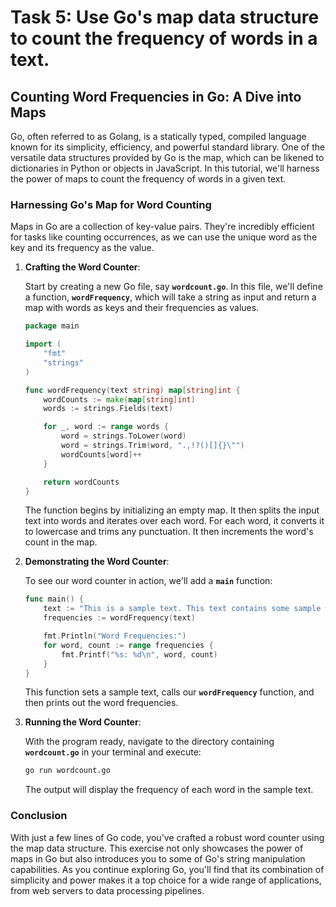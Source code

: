 # Task 5: Use Go's map data structure to count the frequency of words in a text.

## **Counting Word Frequencies in Go: A Dive into Maps**

Go, often referred to as Golang, is a statically typed, compiled language known for its simplicity, efficiency, and powerful standard library. One of the versatile data structures provided by Go is the map, which can be likened to dictionaries in Python or objects in JavaScript. In this tutorial, we'll harness the power of maps to count the frequency of words in a given text.

### **Harnessing Go's Map for Word Counting**

Maps in Go are a collection of key-value pairs. They're incredibly efficient for tasks like counting occurrences, as we can use the unique word as the key and its frequency as the value.

1. **Crafting the Word Counter**:
    
    Start by creating a new Go file, say **`wordcount.go`**. In this file, we'll define a function, **`wordFrequency`**, which will take a string as input and return a map with words as keys and their frequencies as values.
    
    ```go
    package main
    
    import (
        "fmt"
        "strings"
    )
    
    func wordFrequency(text string) map[string]int {
        wordCounts := make(map[string]int)
        words := strings.Fields(text)
    
        for _, word := range words {
            word = strings.ToLower(word)
            word = strings.Trim(word, ".,!?()[]{}\"")
            wordCounts[word]++
        }
    
        return wordCounts
    }
    ```
    
    The function begins by initializing an empty map. It then splits the input text into words and iterates over each word. For each word, it converts it to lowercase and trims any punctuation. It then increments the word's count in the map.
    
2. **Demonstrating the Word Counter**:
    
    To see our word counter in action, we'll add a **`main`** function:
    
    ```go
    func main() {
        text := "This is a sample text. This text contains some sample words. Words like sample, text, and this."
        frequencies := wordFrequency(text)
    
        fmt.Println("Word Frequencies:")
        for word, count := range frequencies {
            fmt.Printf("%s: %d\n", word, count)
        }
    }
    ```
    
    This function sets a sample text, calls our **`wordFrequency`** function, and then prints out the word frequencies.
    
3. **Running the Word Counter**:
    
    With the program ready, navigate to the directory containing **`wordcount.go`** in your terminal and execute:
    
    ```bash
    go run wordcount.go
    ```
    
    The output will display the frequency of each word in the sample text.
    

### **Conclusion**

With just a few lines of Go code, you've crafted a robust word counter using the map data structure. This exercise not only showcases the power of maps in Go but also introduces you to some of Go's string manipulation capabilities. As you continue exploring Go, you'll find that its combination of simplicity and power makes it a top choice for a wide range of applications, from web servers to data processing pipelines.